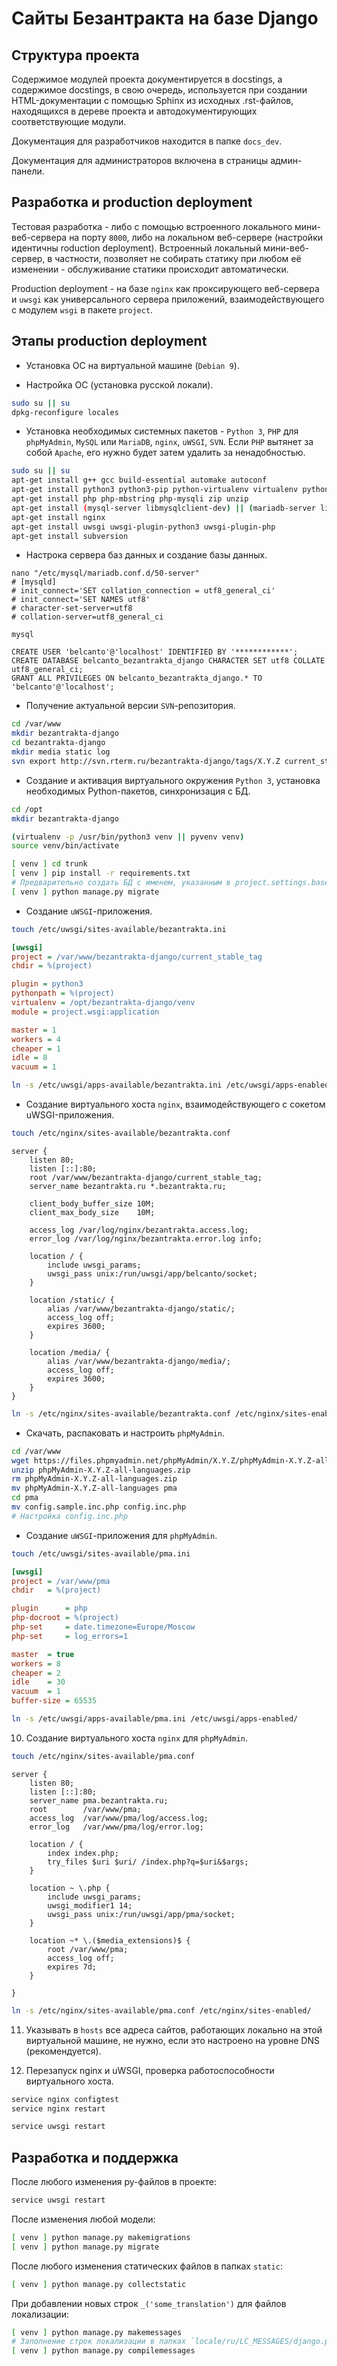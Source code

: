 # Сайты Безантракта на базе Django

## Структура проекта

Содержимое модулей проекта документируется в docstings, а содержимое docstings, в свою очередь, используется при создании HTML-документации с помощью Sphinx из исходных .rst-файлов, находящихся в дереве проекта и автодокументирующих соответствующие модули.

Документация для разработчиков находится в папке `docs_dev`.

Документация для администраторов включена в страницы админ-панели.

## Разработка и production deployment

Тестовая разработка - либо с помощью встроенного локального мини-веб-сервера на порту `8000`, либо на локальном веб-сервере (настройки идентичны roduction deployment). Встроенный локальный мини-веб-сервер, в частности, позволяет не собирать статику при любом её изменении - обслуживание статики происходит автоматически.

Production deployment - на базе `nginx` как проксирующего веб-сервера и `uwsgi` как универсального сервера приложений, взаимодействующего с модулем `wsgi` в пакете `project`.

## Этапы production deployment

* Установка ОС на виртуальной машине (`Debian 9`).

* Настройка ОС (установка русской локали).

```bash
sudo su || su
dpkg-reconfigure locales
```

* Установка необходимых системных пакетов - `Python 3`, `PHP` для `phpMyAdmin`, `MySQL` или `MariaDB`, `nginx`, `uWSGI`, `SVN`. Если `PHP` вытянет за собой `Apache`, его нужно будет затем удалить за ненадобностью.

```bash
sudo su || su
apt-get install g++ gcc build-essential automake autoconf
apt-get install python3 python3-pip python-virtualenv virtualenv python-pkg-resources python3-virtualenv python3-dev libpython3-dev python-imaging libjpeg-dev python3-lxml python3-dev libffi-dev
apt-get install php php-mbstring php-mysqli zip unzip
apt-get install (mysql-server libmysqlclient-dev) || (mariadb-server libmariadbclient-dev)
apt-get install nginx
apt-get install uwsgi uwsgi-plugin-python3 uwsgi-plugin-php
apt-get install subversion
```

* Настрока сервера баз данных и создание базы данных.

```mysql
nano "/etc/mysql/mariadb.conf.d/50-server"
# [mysqld]
# init_connect='SET collation_connection = utf8_general_ci'
# init_connect='SET NAMES utf8'
# character-set-server=utf8
# collation-server=utf8_general_ci

mysql

CREATE USER 'belcanto'@'localhost' IDENTIFIED BY '************';
CREATE DATABASE belcanto_bezantrakta_django CHARACTER SET utf8 COLLATE utf8_general_ci;
GRANT ALL PRIVILEGES ON belcanto_bezantrakta_django.* TO 'belcanto'@'localhost';
```

* Получение актуальной версии `SVN`-репозитория.

```bash
cd /var/www
mkdir bezantrakta-django
cd bezantrakta-django
mkdir media static log
svn export http://svn.rterm.ru/bezantrakta-django/tags/X.Y.Z current_stable_tag
```

* Создание и активация виртуального окружения `Python 3`, установка необходимых Python-пакетов, синхронизация с БД.

```bash
cd /opt
mkdir bezantrakta-django

(virtualenv -p /usr/bin/python3 venv || pyvenv venv)
source venv/bin/activate

[ venv ] cd trunk
[ venv ] pip install -r requirements.txt
# Предварительно создать БД с именем, указанным в project.settings.base.DATABASES
[ venv ] python manage.py migrate
```

* Создание `uWSGI`-приложения.

```bash
touch /etc/uwsgi/sites-available/bezantrakta.ini
```

```ini
[uwsgi]
project = /var/www/bezantrakta-django/current_stable_tag
chdir = %(project)

plugin = python3
pythonpath = %(project)
virtualenv = /opt/bezantrakta-django/venv
module = project.wsgi:application

master = 1
workers = 4
cheaper = 1
idle = 8
vacuum = 1
```

```bash
ln -s /etc/uwsgi/apps-available/bezantrakta.ini /etc/uwsgi/apps-enabled/
```

* Создание виртуального хоста `nginx`, взаимодействующего с сокетом uWSGI-приложения.

```bash
touch /etc/nginx/sites-available/bezantrakta.conf
```

```nginx
server {
    listen 80;
    listen [::]:80;
    root /var/www/bezantrakta-django/current_stable_tag;
    server_name bezantrakta.ru *.bezantrakta.ru;

    client_body_buffer_size 10M;
    client_max_body_size    10M;

    access_log /var/log/nginx/bezantrakta.access.log;
    error_log /var/log/nginx/bezantrakta.error.log info;

    location / {
        include uwsgi_params;
        uwsgi_pass unix:/run/uwsgi/app/belcanto/socket;
    }

    location /static/ {
        alias /var/www/bezantrakta-django/static/;
        access_log off;
        expires 3600;
    }

    location /media/ {
        alias /var/www/bezantrakta-django/media/;
        access_log off;
        expires 3600;
    }
}
```

```bash
ln -s /etc/nginx/sites-available/bezantrakta.conf /etc/nginx/sites-enabled/
```

* Скачать, распаковать и настроить `phpMyAdmin`.

```bash
cd /var/www
wget https://files.phpmyadmin.net/phpMyAdmin/X.Y.Z/phpMyAdmin-X.Y.Z-all-languages.zip
unzip phpMyAdmin-X.Y.Z-all-languages.zip
rm phpMyAdmin-X.Y.Z-all-languages.zip
mv phpMyAdmin-X.Y.Z-all-languages pma
cd pma
mv config.sample.inc.php config.inc.php
# Настройка config.inc.php
```

* Создание `uWSGI`-приложения для `phpMyAdmin`.

```bash
touch /etc/uwsgi/sites-available/pma.ini
```

```ini
[uwsgi]
project = /var/www/pma
chdir   = %(project)

plugin      = php
php-docroot = %(project)
php-set     = date.timezone=Europe/Moscow
php-set     = log_errors=1

master  = true
workers = 8
cheaper = 2
idle    = 30
vacuum  = 1
buffer-size = 65535
```

```bash
ln -s /etc/uwsgi/apps-available/pma.ini /etc/uwsgi/apps-enabled/
```

10. Создание виртуального хоста `nginx` для `phpMyAdmin`.

```bash
touch /etc/nginx/sites-available/pma.conf
```

```nginx
server {
    listen 80;
    listen [::]:80;
    server_name pma.bezantrakta.ru;
    root        /var/www/pma;
    access_log  /var/www/pma/log/access.log;
    error_log   /var/www/pma/log/error.log;

    location / {
        index index.php;
        try_files $uri $uri/ /index.php?q=$uri&$args;
    }

    location ~ \.php {
        include uwsgi_params;
        uwsgi_modifier1 14;
        uwsgi_pass unix:/run/uwsgi/app/pma/socket;
    }

    location ~* \.($media_extensions)$ {
        root /var/www/pma;
        access_log off;
        expires 7d;
    }

}
```

```bash
ln -s /etc/nginx/sites-available/pma.conf /etc/nginx/sites-enabled/
```

11. Указывать в `hosts` все адреса сайтов, работающих локально на этой виртуальной машине, не нужно, если это настроено на уровне DNS (рекомендуется).

12. Перезапуск nginx и uWSGI, проверка работоспособности виртуального хоста.

```bash
service nginx configtest
service nginx restart

service uwsgi restart
```

## Разработка и поддержка

После любого изменения py-файлов в проекте:

```bash
service uwsgi restart
```

После изменения любой модели:

```bash
[ venv ] python manage.py makemigrations
[ venv ] python manage.py migrate
```

После любого изменения статических файлов в папках `static`:

```bash
[ venv ] python manage.py collectstatic
```

При добавлении новых строк `_('some_translation')` для файлов локализации:

```bash
[ venv ] python manage.py makemessages
# Заполнение строк локализации в папках `locale/ru/LC_MESSAGES/django.po`
[ venv ] python manage.py compilemessages
```
